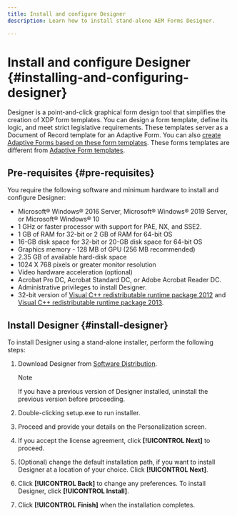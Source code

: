 ```yaml
---
title: Install and configure Designer
description: Learn how to install stand-alone AEM Forms Designer.  

---
```


# Install and configure Designer {#installing-and-configuring-designer}

Designer is a point-and-click graphical form design tool that simplifies the creation of XDP form templates. You can design a form template, define its logic, and meet strict legislative requirements. These templates server as a Document of Record template for an Adaptive Form. You can also [create Adaptive Forms based on these form templates](creating-adaptive-form.md#create-an-adaptive-form-based-on-xml-or-json-schema). These forms templates are different from [Adaptive Form templates](template-editor.md). 

## Pre-requisites {#pre-requisites}

You require the following software and minimum hardware to install and configure Designer:

* Microsoft® Windows® 2016 Server, Microsoft® Windows® 2019 Server, or Microsoft® Windows® 10
* 1 GHz or faster processor with support for PAE, NX, and SSE2.
* 1 GB of RAM for 32-bit or 2 GB of RAM for 64-bit OS
* 16-GB disk space for 32-bit or 20-GB disk space for 64-bit OS
* Graphics memory - 128 MB of GPU (256 MB recommended)
* 2.35 GB of available hard-disk space
* 1024 X 768 pixels or greater monitor resolution
* Video hardware acceleration (optional)
* Acrobat Pro DC, Acrobat Standard DC, or Adobe Acrobat Reader DC.
* Administrative privileges to install Designer.
* 32-bit version of [Visual C++ redistributable runtime package 2012](https://support.microsoft.com/en-in/help/2977003/the-latest-supported-visual-c-downloads) and [Visual C++ redistributable runtime package 2013](https://support.microsoft.com/en-in/help/3179560/update-for-visual-c-2013-and-visual-c-redistributable-package).

## Install Designer {#install-designer}

To install Designer using a stand-alone installer, perform the following steps:

1. Download Designer from [Software Distribution](https://experience.adobe.com/downloads).

   >[!NOTE]
   >
   >If you have a previous version of Designer installed, uninstall the previous version before proceeding.

1. Double-clicking setup.exe to run installer.
1. Proceed and provide your details on the Personalization screen.
1. If you accept the license agreement, click **[!UICONTROL Next]** to proceed.
1. (Optional) change the default installation path, if you want to install Designer at a location of your choice. Click **[!UICONTROL Next]**.
1. Click **[!UICONTROL Back]** to change any preferences. To install Designer, click **[!UICONTROL Install]**.
1. Click **[!UICONTROL Finish]** when the installation completes.
